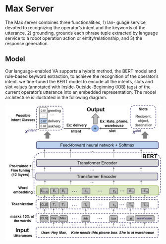 # Max Server

The Max server combines three functionalities, 1) lan-
guage service, devoted to recognizing the operator’s intent
and the keywords of the utterance, 2) grounding, grounds
each phrase tuple extracted by language service to a robot
operation action or entity/relationship, and 3) the response
generation.

## Model
Our language-enabled VA supports a
hybrid method, the BERT model and rule-based keyword extraction, to achieve the recognition of the operator’s intent.
we fine-tuned the BERT model to encode all the intents, slots and slot values (annotated with Inside-Outside-Beginning 
(IOB) tags) of the current operator’s utterance into an embedded representation. The model architecture
is illustrated in the following diagram.
<p align="center">
    <img src="https://github.com/lcroy/Jetson_nano/blob/main/Image/BERT.png" width="500" />
</p>